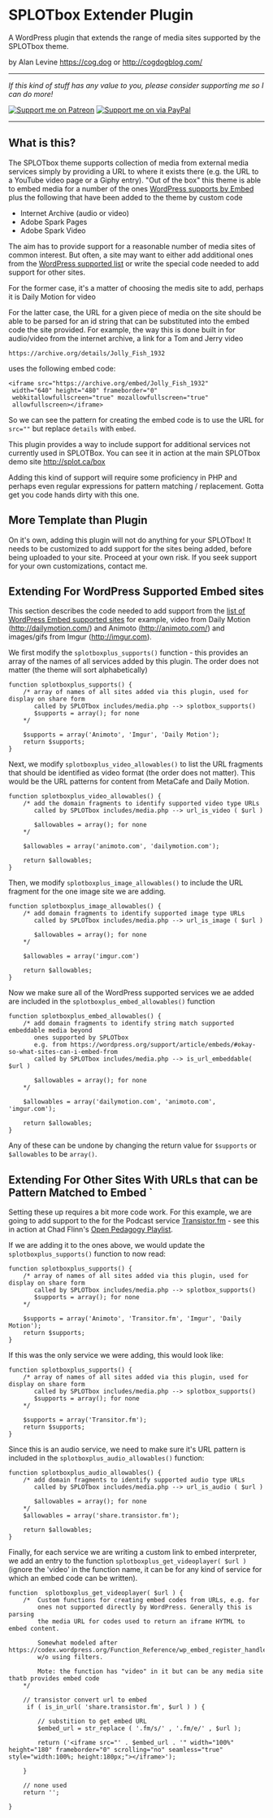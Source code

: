 # SPLOTbox Extender Plugin

A WordPress plugin that extends the range of media sites supported by the SPLOTbox theme.

by Alan Levine https://cog.dog or http://cogdogblog.com/

-----
*If this kind of stuff has any value to you, please consider supporting me so I can do more!*

[![Support me on Patreon](http://cogdog.github.io/images/badge-patreon.png)](https://patreon.com/cogdog) [![Support me on via PayPal](http://cogdog.github.io/images/badge-paypal.png)](https://paypal.me/cogdog)

----- 

## What is this?

The SPLOTbox theme supports collection of media from external media services simply by providing a URL to where it exists there (e.g. the URL to a YouTube video page or a Giphy entry). "Out of the box" this theme is able to embed media for a number of the ones [WordPress supports by Embed](https://wordpress.org/support/article/embeds/#okay-so-what-sites-can-i-embed-from) plus the following that have been added to the theme by custom code

* Internet Archive (audio or video)
* Adobe Spark Pages
* Adobe Spark Video

The aim has to provide support for a reasonable number of media sites of common interest. But often, a site may want to either add additional ones from the [WordPress supported list](https://wordpress.org/support/article/embeds/#okay-so-what-sites-can-i-embed-from) or write the special code needed to add support for other sites.

For the former case, it's a matter of choosing the medis site to add, perhaps it is Daily Motion for video

For the latter case, the URL for a given piece of media on the site should be able to be parsed for an id string that can be substituted into the embed code the site provided. For example, the way this is done built in for audio/video from the internet archive, a link for a Tom and Jerry video

    https://archive.org/details/Jolly_Fish_1932

uses the following embed code:

    <iframe src="https://archive.org/embed/Jolly_Fish_1932" 
     width="640" height="480" frameborder="0" 
     webkitallowfullscreen="true" mozallowfullscreen="true" 
     allowfullscreen></iframe>

So we can see the pattern for creating the embed code is to use the URL for `src=""` but replace `details` with `embed`.

This plugin provides a way to include support for additional services not currently used in SPLOTBox. You can see it in action at the main SPLOTbox demo site http://splot.ca/box

Adding this kind of support will require some proficiency in PHP and perhaps even regular expressions for pattern matching / replacement. Gotta get you code hands dirty with this one.

## More Template than Plugin

On it's own, adding this plugin will not do anything for your SPLOTbox! It needs to be customized to add support for the sites being added, before being uploaded to your site. Proceed at your own risk. If you seek support for your own customizations, contact me.

## Extending For WordPress Supported Embed sites

This section describes the code needed to add support from the [list of WordPress Embed supported sites](https://wordpress.org/support/article/embeds/#okay-so-what-sites-can-i-embed-from) for example, video from Daily Motion (http://dailymotion.com/) and Animoto (http://animoto.com/) and images/gifs from Imgur (http://imgur.com).

We first modify the `splotboxplus_supports()` function - this provides an array of the names of all services added by this plugin. The order does not matter (the theme will sort alphabetically)

````
function splotboxplus_supports() {
	/* array of names of all sites added via this plugin, used for display on share form
       called by SPLOTbox includes/media.php --> splotbox_supports()
	   $supports = array(); for none
	*/
	
	$supports = array('Animoto', 'Imgur', 'Daily Motion');
	return $supports;
}
````

Next, we modify `splotboxplus_video_allowables()` to list the URL fragments that should be identified as video format (the order does not matter). This would be the URL patterns for content from MetaCafe and Daily Motion.

````
function splotboxplus_video_allowables() {
	/* add the domain fragments to identify supported video type URLs
	   called by SPLOTbox includes/media.php --> url_is_video ( $url )
	   
	   $allowables = array(); for none
	*/
	
	$allowables = array('animoto.com', 'dailymotion.com');

	return $allowables;
}
````

Then, we modify `splotboxplus_image_allowables()` to include the URL fragment for the one image site we are adding.

````
function splotboxplus_image_allowables() {
	/* add domain fragments to identify supported image type URLs
	   called by SPLOTbox includes/media.php --> url_is_image ( $url )
	   
	   $allowables = array(); for none
	*/
	
	$allowables = array('imgur.com')

	return $allowables;
}
````

Now we make sure all of the WordPress supported services we ae added are included in the `splotboxplus_embed_allowables()` function

````
function splotboxplus_embed_allowables() {
	/* add domain fragments to identify string match supported embeddable media beyond
	   ones supported by SPLOTbox
	   e.g. from https://wordpress.org/support/article/embeds/#okay-so-what-sites-can-i-embed-from
	   called by SPLOTbox includes/media.php --> is_url_embeddable( $url )
	
	   $allowables = array(); for none
	*/

	$allowables = array('dailymotion.com', 'animoto.com', 'imgur.com');

	return $allowables;
}

````

Any of these can be undone by changing the return value for `$supports` or `$allowables` to be `array()`.


## Extending For Other Sites With URLs that can be Pattern Matched to Embed `

Setting these up requires a bit more code work. For this example, we are going to add support to the for the Podcast service [Transistor.fm](http://transistor.fm) - see this in action at  Chad Flinn's [Open Pedagogy Playlist](http://openpedagogyplaylist.com/).

If we are adding it to the ones above, we would update the `splotboxplus_supports()` function to now read:

````
function splotboxplus_supports() {
	/* array of names of all sites added via this plugin, used for display on share form
       called by SPLOTbox includes/media.php --> splotbox_supports()
	   $supports = array(); for none
	*/
	
	$supports = array('Animoto', 'Transitor.fm', 'Imgur', 'Daily Motion');
	return $supports;
}
````

If this was the only service we were adding, this would look like:

````
function splotboxplus_supports() {
	/* array of names of all sites added via this plugin, used for display on share form
       called by SPLOTbox includes/media.php --> splotbox_supports()
	   $supports = array(); for none
	*/
	
	$supports = array('Transitor.fm');
	return $supports;
}
````

Since this is an audio service, we need to make sure it's URL pattern is included in the `splotboxplus_audio_allowables()` function:

````
function splotboxplus_audio_allowables() {
	/* add domain fragments to identify supported audio type URLs
	   called by SPLOTbox includes/media.php --> url_is_audio ( $url )
	   
	   $allowables = array(); for none
	*/
	$allowables = array('share.transistor.fm');

	return $allowables;
}
````

Finally, for each service we are writing a custom link to embed interpreter, we add an entry to the function `splotboxplus_get_videoplayer( $url )` (ignore the 'video' in the function name, it can be for any kind of service for which an embed code can be written).

````
function  splotboxplus_get_videoplayer( $url ) {
	/*	Custom functions for creating embed codes from URLs, e.g. for 
	    ones not supported directly by WordPress. Generally this is parsing
	    the media URL for codes used to return an iframe HYTML to embed content.
	    
	    Somewhat modeled after https://codex.wordpress.org/Function_Reference/wp_embed_register_handler
	    w/o using filters.
	    
	    Mote: the function has "video" in it but can be any media site thatb provides embed code  
	*/

	// transistor convert url to embed
	 if ( is_in_url( 'share.transistor.fm', $url ) ) {
	
		// substition to get embed URL
		$embed_url = str_replace ( '.fm/s/' , '.fm/e/' , $url );
	
		return ('<iframe src="' . $embed_url . '" width="100%" height="180" frameborder="0" scrolling="no" seamless="true" style="width:100%; height:180px;"></iframe>');
		
	} 
	
	// none used
	return '';

}
````
